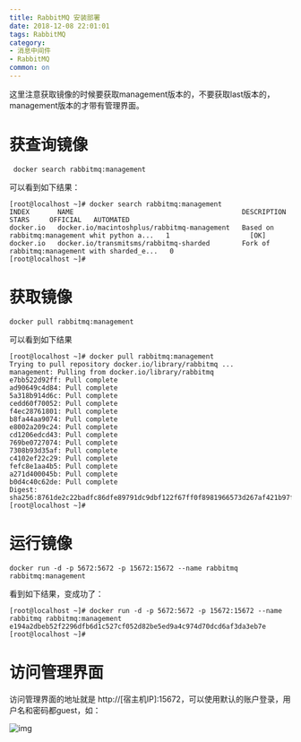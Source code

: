 ```yaml
---
title: RabbitMQ 安装部署
date: 2018-12-08 22:01:01
tags: RabbitMQ
category: 
- 消息中间件
- RabbitMQ
common: on
---
```


这里注意获取镜像的时候要获取management版本的，不要获取last版本的，management版本的才带有管理界面。

# 获查询镜像

```
 docker search rabbitmq:management
```

可以看到如下结果：

```
[root@localhost ~]# docker search rabbitmq:management
INDEX       NAME                                          DESCRIPTION                                     STARS     OFFICIAL   AUTOMATED
docker.io   docker.io/macintoshplus/rabbitmq-management   Based on rabbitmq:management whit python a...   1                    [OK]
docker.io   docker.io/transmitsms/rabbitmq-sharded        Fork of rabbitmq:management with sharded_e...   0
[root@localhost ~]#
```

<!--more -->

# 获取镜像

```
docker pull rabbitmq:management
```

可以看到如下结果

```
[root@localhost ~]# docker pull rabbitmq:management
Trying to pull repository docker.io/library/rabbitmq ...
management: Pulling from docker.io/library/rabbitmq
e7bb522d92ff: Pull complete
ad90649c4d84: Pull complete
5a318b914d6c: Pull complete
cedd60f70052: Pull complete
f4ec28761801: Pull complete
b8fa44aa9074: Pull complete
e8002a209c24: Pull complete
cd1206edcd43: Pull complete
769be0727074: Pull complete
7308b93d35af: Pull complete
c4102ef22c29: Pull complete
fefc8e1aa4b5: Pull complete
a271d400045b: Pull complete
b0d4c40c62de: Pull complete
Digest: sha256:8761de2c22badfc86dfe89791dc9dbf122f67ff0f8981966573d267af421b97f
[root@localhost ~]#
```

# 运行镜像

```
docker run -d -p 5672:5672 -p 15672:15672 --name rabbitmq rabbitmq:management
```

看到如下结果，变成功了：

```
[root@localhost ~]# docker run -d -p 5672:5672 -p 15672:15672 --name rabbitmq rabbitmq:management
e194a2dbeb52f2296dfb6d1c527cf052d82be5ed9a4c974d70dcd6af3da3eb7e
[root@localhost ~]#
```

# 访问管理界面

访问管理界面的地址就是 http://[宿主机IP]:15672，可以使用默认的账户登录，用户名和密码都guest，如：



![img](/hexo/images/RabbitMQ-1.png)
